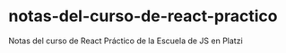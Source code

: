 # notas-del-curso-de-react-practico
Notas del curso de React Práctico de la Escuela de JS en Platzi
